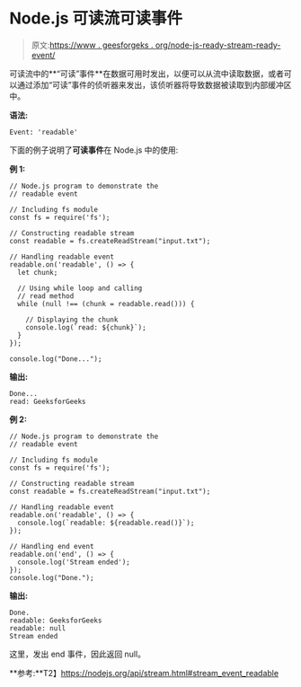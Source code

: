 # Node.js 可读流可读事件

> 原文:[https://www . geesforgeks . org/node-js-ready-stream-ready-event/](https://www.geeksforgeeks.org/node-js-readable-stream-readable-event/)

可读流中的**“可读”事件**在数据可用时发出，以便可以从流中读取数据，或者可以通过添加“可读”事件的侦听器来发出，该侦听器将导致数据被读取到内部缓冲区中。

**语法:**

```
Event: 'readable'
```

下面的例子说明了**可读事件**在 Node.js 中的使用:

**例 1:**

```
// Node.js program to demonstrate the     
// readable event

// Including fs module
const fs = require('fs');

// Constructing readable stream
const readable = fs.createReadStream("input.txt");

// Handling readable event
readable.on('readable', () => {
  let chunk;

  // Using while loop and calling
  // read method
  while (null !== (chunk = readable.read())) {

    // Displaying the chunk
    console.log(`read: ${chunk}`);
  }
});

console.log("Done...");
```

**输出:**

```
Done...
read: GeeksforGeeks

```

**例 2:**

```
// Node.js program to demonstrate the     
// readable event

// Including fs module
const fs = require('fs');

// Constructing readable stream
const readable = fs.createReadStream("input.txt");

// Handling readable event
readable.on('readable', () => {
  console.log(`readable: ${readable.read()}`);
});

// Handling end event
readable.on('end', () => {
  console.log('Stream ended');
});
console.log("Done.");
```

**输出:**

```
Done.
readable: GeeksforGeeks
readable: null
Stream ended

```

这里，发出 end 事件，因此返回 null。

**参考:**T2】https://nodejs.org/api/stream.html#stream_event_readable